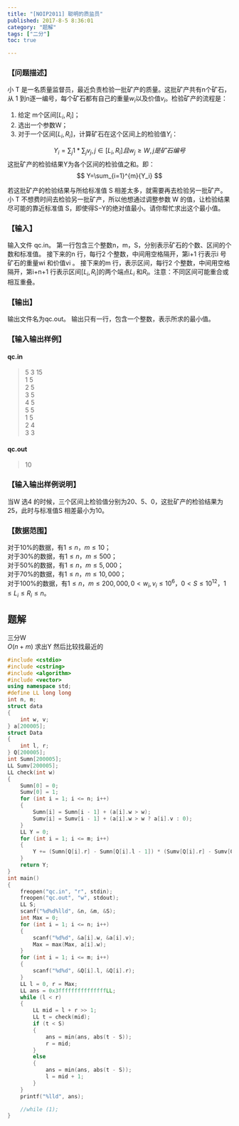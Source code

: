 ```yaml
---
title: "[NOIP2011] 聪明的质监员"
published: 2017-8-5 8:36:01
category: "题解"
tags: ["二分"]
toc: true

---
```


### 【问题描述】 
小 T 是一名质量监督员，最近负责检验一批矿产的质量。这批矿产共有n个矿石，从 1 到n逐一编号，每个矿石都有自己的重量$w_i$以及价值$v_i$。检验矿产的流程是： 
<!--more-->
1. 给定 m个区间$[L_i,R_i]$； 
2. 选出一个参数W； 
3. 对于一个区间$[L_i,R_i]$，计算矿石在这个区间上的检验值$Y_i$： 

$$ Y_i = \sum_{j}{1}*\sum_{j}{v_j},j \in [L_i,R_i] {且} w_j≥W,{j是矿石编号} $$ 
这批矿产的检验结果Y为各个区间的检验值之和。即：
$$ Y=\sum_{i=1}^{m}{Y_i} $$

若这批矿产的检验结果与所给标准值 S 相差太多，就需要再去检验另一批矿产。小 T 不想费时间去检验另一批矿产，所以他想通过调整参数 W 的值，让检验结果尽可能的靠近标准值 S，即使得S−Y的绝对值最小。请你帮忙求出这个最小值。 

### 【输入】 
输入文件 qc.in。
第一行包含三个整数n，m，S，分别表示矿石的个数、区间的个数和标准值。
接下来的n 行，每行2 个整数，中间用空格隔开，第i+1 行表示i 号矿石的重量wi 和价值vi 。
接下来的m 行，表示区间，每行2 个整数，中间用空格隔开，第i+n+1 行表示区间$[L_i,R_i]$的两个端点$L_i$ 和$R_i$。注意：不同区间可能重合或相互重叠。
### 【输出】
输出文件名为qc.out。
输出只有一行，包含一个整数，表示所求的最小值。
### 【输入输出样例】
#### qc.in
>5 3 15  
1 5  
2 5  
3 5  
4 5  
5 5  
1 5  
2 4  
3 3 


#### qc.out  
>10  


### 【输入输出样例说明】
当W 选4 的时候，三个区间上检验值分别为20、5、0，这批矿产的检验结果为25，此时与标准值S 相差最小为10。
### 【数据范围】
对于10%的数据，有$1≤n，m≤10$；  
对于30%的数据，有$1≤n，m≤500$；  
对于50%的数据，有$1≤n，m≤5,000$；  
对于70%的数据，有$1≤n，m≤10,000$；  
对于100%的数据，有$1≤n，m≤200,000,0 < w_i, v_i≤10^6，0 < S≤10^12，1≤L_i≤R_i≤n$。  


## 题解

三分W  
$O(n+m)$ 求出Y
然后比较找最近的  


```c++
#include <cstdio>
#include <cstring>
#include <algorithm>
#include <vector>
using namespace std;
#define LL long long
int n, m;
struct data
{
    int w, v;
} a[200005];
struct Data
{
    int l, r;
} Q[200005];
int Sumn[200005];
LL Sumv[200005];
LL check(int w)
{
    Sumn[0] = 0;
    Sumv[0] = 1;
    for (int i = 1; i <= n; i++)
    {
        Sumn[i] = Sumn[i - 1] + (a[i].w > w);
        Sumv[i] = Sumv[i - 1] + (a[i].w > w ? a[i].v : 0);
    }
    LL Y = 0;
    for (int i = 1; i <= m; i++)
    {
        Y += (Sumn[Q[i].r] - Sumn[Q[i].l - 1]) * (Sumv[Q[i].r] - Sumv[Q[i].l - 1]);
    }
    return Y;
}
int main()
{
    freopen("qc.in", "r", stdin);
    freopen("qc.out", "w", stdout);
    LL S;
    scanf("%d%d%lld", &n, &m, &S);
    int Max = 0;
    for (int i = 1; i <= n; i++)
    {
        scanf("%d%d", &a[i].w, &a[i].v);
        Max = max(Max, a[i].w);
    }
    for (int i = 1; i <= m; i++)
    {
        scanf("%d%d", &Q[i].l, &Q[i].r);
    }
    LL l = 0, r = Max;
    LL ans = 0x3fffffffffffffffLL;
    while (l < r)
    {
        LL mid = l + r >> 1;
        LL t = check(mid);
        if (t < S)
        {
            ans = min(ans, abs(t - S));
            r = mid;
        }
        else
        {
            ans = min(ans, abs(t - S));
            l = mid + 1;
        }
    }
    printf("%lld", ans);

    //while (1);
}

```